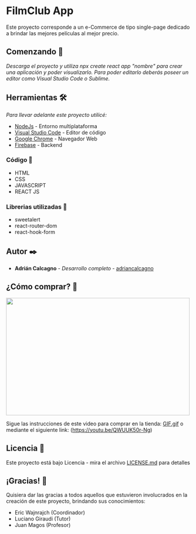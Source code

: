 # FilmClub App

Este proyecto corresponde a un e-Commerce de tipo single-page dedicado a brindar las mejores películas al mejor precio.

## Comenzando 🚀

_Descarga el proyecto y utiliza npx create react app "nombre" para crear una aplicación y poder visualizarlo. 
Para poder editarlo deberás poseer un editor como Visual Studio Code o Sublime._

## Herramientas 🛠️

_Para llevar adelante este proyecto utilicé:_

* [NodeJs](https://nodejs.org/es/) - Entorno multiplataforma
* [Visual Studio Code](https://code.visualstudio.com/) - Editor de código
* [Google Chrome](https://www.google.com/intl/es/chrome/) - Navegador Web
* [Firebase](https://firebase.google.com/?hl=es) - Backend

### Código 🔧

* HTML
* CSS
* JAVASCRIPT
* REACT JS
 
### Librerias utilizadas 🔧

* sweetalert
* react-router-dom
* react-hook-form

## Autor ✒️

* **Adrián Calcagno** - *Desarrollo completo* - [adriancalcagno](https://www.linkedin.com/in/adriancalcagno/)

## ¿Cómo comprar? 📄

<p> <img src="https://ibb.co/qYZPYZq" display="flex" width="500px" height="320" align="center" />

Sigue las instrucciones de este video para comprar en la tienda:
[GIF.gif](GIF.gif) o mediante el siguiente link: (https://youtu.be/QWUUK50r-Ng)

## Licencia 📄

Este proyecto está bajo Licencia - mira el archivo [LICENSE.md](LICENSE.md) para detalles

## ¡Gracias! 🎁

Quisiera dar las gracias a todos aquellos que estuvieron involucrados en la creación de este proyecto, brindando sus conocimientos:

* Eric Wajnrajch (Coordinador)
* Luciano Giraudi (Tutor)
* Juan Magos (Profesor)

